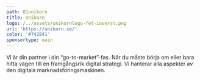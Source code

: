 ```yaml
---
path: 01unikorn
title: Unikorn
logo: /../assets/unikornlogo-fet-inverst.png
url: 'https://unikorn.se/'
color: '#742B41'
sponsortype: main
---
```

Vi är din partner i din “go-to-market”-fas. När du måste börja om eller bara hitta vägen till en framgångsrik digital strategi. Vi hanterar alla aspekter av den digitala marknadsföringsmaskinen.
